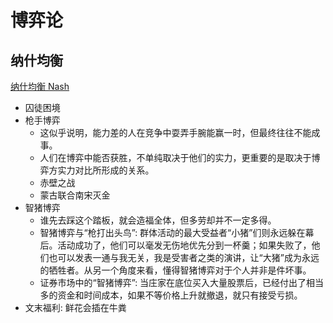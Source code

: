 # 博弈论

## 纳什均衡

[纳什均衡 Nash](https://zhuanlan.zhihu.com/p/90055350)

- 囚徒困境
- 枪手博弈
  - 这似乎说明，能力差的人在竞争中耍弄手腕能赢一时，但最终往往不能成事。
  - 人们在博弈中能否获胜，不单纯取决于他们的实力，更重要的是取决于博弈方实力对比所形成的关系。
  - 赤壁之战
  - 蒙古联合南宋灭金
- 智猪博弈
  - 谁先去踩这个踏板，就会造福全体，但多劳却并不一定多得。
  - 智猪博弈与“枪打出头鸟”: 群体活动的最大受益者“小猪”们则永远躲在幕后。活动成功了，他们可以毫发无伤地优先分到一杯羹；如果失败了，他们也可以发表一通与我无关，我是受害者之类的演讲，让“大猪”成为永远的牺牲者。从另一个角度来看，懂得智猪博弈对于个人并非是件坏事。
  - 证券市场中的“智猪博弈”: 当庄家在底位买入大量股票后，已经付出了相当多的资金和时间成本，如果不等价格上升就撤退，就只有接受亏损。
- 文末福利: 鲜花会插在牛粪